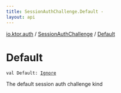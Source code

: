 ```yaml
---
title: SessionAuthChallenge.Default - 
layout: api
---
```


<div class='api-docs-breadcrumbs'><a href="../index.html">io.ktor.auth</a> / <a href="index.html">SessionAuthChallenge</a> / <a href="./-default.html">Default</a></div>

# Default

<div class="signature"><code><span class="keyword">val </span><span class="identifier">Default</span><span class="symbol">: </span><a href="-ignore.html"><span class="identifier">Ignore</span></a></code></div>

The default session auth challenge kind

